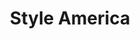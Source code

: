 ---
title: "Style America"
url: /albuquerque/style-america-juan-tabo-boulevard-northeast/
shop: hairdresser
---